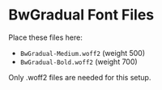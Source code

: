 # BwGradual Font Files

Place these files here:
- `BwGradual-Medium.woff2` (weight 500)
- `BwGradual-Bold.woff2` (weight 700)

Only .woff2 files are needed for this setup.